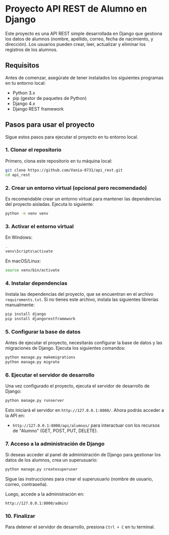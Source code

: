 
# Proyecto API REST de Alumno en Django

Este proyecto es una API REST simple desarrollada en Django que gestiona los datos de alumnos (nombre, apellido, correo, fecha de nacimiento, y dirección). Los usuarios pueden crear, leer, actualizar y eliminar los registros de los alumnos.

## Requisitos

Antes de comenzar, asegúrate de tener instalados los siguientes programas en tu entorno local:

- Python 3.x
- pip (gestor de paquetes de Python)
- Django 4.x
- Django REST framework

## Pasos para usar el proyecto

Sigue estos pasos para ejecutar el proyecto en tu entorno local.

### 1. Clonar el repositorio

Primero, clona este repositorio en tu máquina local:

```bash
git clone https://github.com/Vania-0731/api_rest.git
cd api_rest
```

### 2. Crear un entorno virtual (opcional pero recomendado)

Es recomendable crear un entorno virtual para mantener las dependencias del proyecto aisladas. Ejecuta lo siguiente:

```bash
python -m venv venv
```

### 3. Activar el entorno virtual

En Windows:

```bash
.
venv\Scripts\activate
```

En macOS/Linux:

```bash
source venv/bin/activate
```

### 4. Instalar dependencias

Instala las dependencias del proyecto, que se encuentran en el archivo `requirements.txt`. Si no tienes este archivo, instala las siguientes librerías manualmente:

```bash
pip install django
pip install djangorestframework
```

### 5. Configurar la base de datos

Antes de ejecutar el proyecto, necesitarás configurar la base de datos y las migraciones de Django. Ejecuta los siguientes comandos:

```bash
python manage.py makemigrations
python manage.py migrate
```

### 6. Ejecutar el servidor de desarrollo

Una vez configurado el proyecto, ejecuta el servidor de desarrollo de Django:

```bash
python manage.py runserver
```

Esto iniciará el servidor en `http://127.0.0.1:8000/`. Ahora podrás acceder a la API en:

- `http://127.0.0.1:8000/api/alumnos/` para interactuar con los recursos de "Alumno" (GET, POST, PUT, DELETE).

### 7. Acceso a la administración de Django

Si deseas acceder al panel de administración de Django para gestionar los datos de los alumnos, crea un superusuario:

```bash
python manage.py createsuperuser
```

Sigue las instrucciones para crear el superusuario (nombre de usuario, correo, contraseña).

Luego, accede a la administración en:

```
http://127.0.0.1:8000/admin/
```

### 10. Finalizar

Para detener el servidor de desarrollo, presiona `Ctrl + C` en tu terminal.

